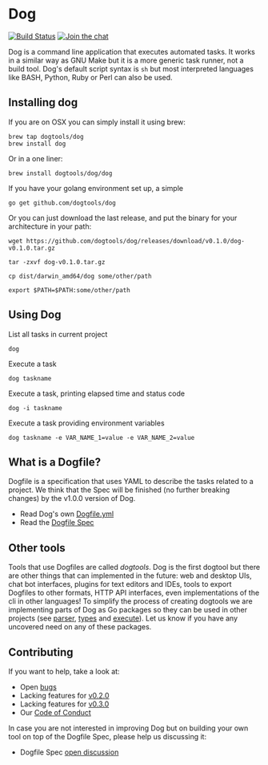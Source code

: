 # Dog

[![Build Status](https://travis-ci.org/dogtools/dog.svg?branch=master)](https://travis-ci.org/dogtools/dog)
[![Join the chat](https://badges.gitter.im/dogtools/dog.svg)](https://gitter.im/dogtools/dog)

Dog is a command line application that executes automated tasks. It works in a similar way as GNU Make but it is a more generic task runner, not a build tool. Dog's default script syntax is `sh` but most interpreted languages like BASH, Python, Ruby or Perl can also be used.

## Installing dog

If you are on OSX you can simply install it using brew:

```
brew tap dogtools/dog
brew install dog
```

Or in a one liner:

```
brew install dogtools/dog/dog
```

If you have your golang environment set up, a simple 

```
go get github.com/dogtools/dog
```

Or you can just download the last release, and put the binary for your architecture in your path:

```
wget https://github.com/dogtools/dog/releases/download/v0.1.0/dog-v0.1.0.tar.gz

tar -zxvf dog-v0.1.0.tar.gz

cp dist/darwin_amd64/dog some/other/path

export $PATH=$PATH:some/other/path
```

## Using Dog

List all tasks in current project

    dog

Execute a task

    dog taskname

Execute a task, printing elapsed time and status code

    dog -i taskname

Execute a task providing environment variables

    dog taskname -e VAR_NAME_1=value -e VAR_NAME_2=value

## What is a Dogfile?

Dogfile is a specification that uses YAML to describe the tasks related to a project. We think that the Spec will be finished (no further breaking changes) by the v1.0.0 version of Dog.

- Read Dog's own [Dogfile.yml][1]
- Read the [Dogfile Spec][2]

## Other tools

Tools that use Dogfiles are called *dogtools*. Dog is the first dogtool but there are other things that can implemented in the future: web and desktop UIs, chat bot interfaces, plugins for text editors and IDEs, tools to export Dogfiles to other formats, HTTP API interfaces, even implementations of the cli in other languages! To simplify the process of creating dogtools we are implementing parts of Dog as Go packages so they can be used in other projects (see [parser][3], [types][4] and [execute][5]). Let us know if you have any uncovered need on any of these packages.

## Contributing

If you want to help, take a look at:

- Open [bugs][6]
- Lacking features for [v0.2.0][7]
- Lacking features for [v0.3.0][8]
- Our [Code of Conduct][9]

In case you are not interested in improving Dog but on building your own tool on top of the Dogfile Spec, please help us discussing it:

- Dogfile Spec [open discussion][10]

[1]: https://github.com/dogtools/dog/blob/master/Dogfile.yml
[2]: https://github.com/dogtools/dog/blob/master/DOGFILE_SPEC.md
[3]: https://github.com/dogtools/dog/tree/master/parser
[4]: https://github.com/dogtools/dog/tree/master/types
[5]: https://github.com/dogtools/dog/tree/master/execute
[6]: https://github.com/dogtools/dog/issues?q=is%3Aissue+is%3Aopen+label%3Abug
[7]: https://github.com/dogtools/dog/milestone/2
[8]: https://github.com/dogtools/dog/milestone/3
[9]: https://github.com/dogtools/dog/blob/master/CODE_OF_CONDUCT.md
[10]: https://github.com/dogtools/dog/issues?q=is%3Aissue+is%3Aopen+label%3A%22dogfile+spec%22
